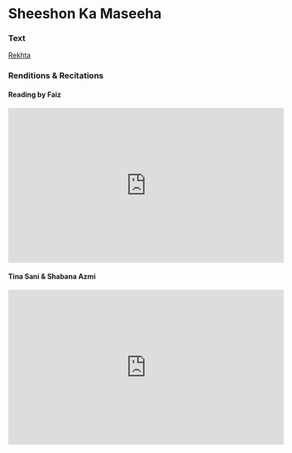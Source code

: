 # Sheeshon Ka Maseeha

### Text
[Rekhta](https://www.rekhta.org/nazms/shiishon-kaa-masiihaa-koii-nahiin-faiz-ahmad-faiz-nazms?lang=ur)


### Renditions & Recitations

#### Reading by Faiz
<iframe width="560" height="315" src="https://www.youtube-nocookie.com/embed/I_O3CbVhjCQ" title="YouTube video player" frameborder="0" allow="accelerometer; autoplay; clipboard-write; encrypted-media; gyroscope; picture-in-picture" allowfullscreen></iframe>

#### Tina Sani & Shabana Azmi
<iframe width="560" height="315" src="https://www.youtube-nocookie.com/embed/UGodnSazka8" title="YouTube video player" frameborder="0" allow="accelerometer; autoplay; clipboard-write; encrypted-media; gyroscope; picture-in-picture" allowfullscreen></iframe>
